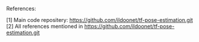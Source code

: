 References: 

[1] Main code repositery:  https://github.com/ildoonet/tf-pose-estimation.git
[2] All references mentioned in https://github.com/ildoonet/tf-pose-estimation.git
